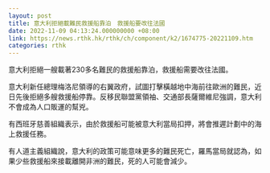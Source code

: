 ```yaml
---
layout: post
title: 意大利拒絕載難民救援船靠泊　救援船要改往法國　
date: 2022-11-09 04:13:24.000000000 +08:00
link: https://news.rthk.hk/rthk/ch/component/k2/1674775-20221109.htm
categories: rthk
---
```


意大利拒絕一艘載著230多名難民的救援船靠泊，救援船需要改往法國。

意大利新任總理梅洛尼領導的右翼政府，試圖打擊橫越地中海前往歐洲的難民，近日先後拒絕多艘救援船停靠。反移民聯盟黨領袖、交通部長薩爾維尼強調，意大利不會成為人口販運的幫兇。

有西班牙慈善組織表示，由於救援船可能被意大利當局扣押，將會推遲計劃中的海上救援任務。

有人道主義組織說，意大利的政策可能意味更多的難民死亡，羅馬當局就認為，如果少些救援船來接載離開非洲的難民，死的人可能會減少。
